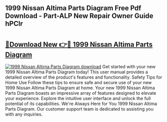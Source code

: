 ## 1999 Nissan Altima Parts Diagram Free Pdf Download - Part-ALP New Repair Owner Guide hPClr

# <h2><a href="http://dfsy0m.blite.top/?on=1999+Nissan+Altima+Parts+Diagram">🔗Download New 👉🔴 1999 Nissan Altima Parts Diagram</a></h2>

[![1999 Nissan Altima Parts Diagram download](https://i.imgur.com/lujVjoI.png)](http://dfsy0m.blite.top/?on=1999+Nissan+Altima+Parts+Diagram)
Get started with your new 1999 Nissan Altima Parts Diagram today! This user manual provides a detailed overview of the product's features and functionality. Safety Tips for Home Use Follow these tips to ensure safe and secure use of your new 1999 Nissan Altima Parts Diagram at home. Your new 1999 Nissan Altima Parts Diagram boasts an impressive array of features designed to elevate your experience. Explore the intuitive user interface and unlock the full potential of its capabilities. We're Always Here for You 1999 Nissan Altima Parts Diagram. Our customer support team is dedicated to assisting you with any inquiries.
